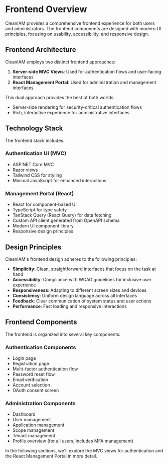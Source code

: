 # Frontend Overview

CleanIAM provides a comprehensive frontend experience for both users and administrators. The frontend components are designed with modern UI principles, focusing on usability, accessibility, and responsive design.

## Frontend Architecture

CleanIAM employs two distinct frontend approaches:

1. **Server-side MVC Views**: Used for authentication flows and user-facing interfaces
2. **React Management Portal**: Used for administration and management interfaces

This dual approach provides the best of both worlds:

- Server-side rendering for security-critical authentication flows
- Rich, interactive experience for administrative interfaces

## Technology Stack

The frontend stack includes:

### Authentication UI (MVC)

- ASP.NET Core MVC
- Razor views
- Tailwind CSS for styling
- Minimal JavaScript for enhanced interactions

### Management Portal (React)

- React for component-based UI
- TypeScript for type safety
- TanStack Query (React Query) for data fetching
- Custom API client generated from OpenAPI schema
- Modern UI component library
- Responsive design principles

## Design Principles

CleanIAM's frontend design adheres to the following principles:

- **Simplicity**: Clean, straightforward interfaces that focus on the task at hand
- **Accessibility**: Compliance with WCAG guidelines for inclusive user experience
- **Responsiveness**: Adapting to different screen sizes and devices
- **Consistency**: Uniform design language across all interfaces
- **Feedback**: Clear communication of system status and user actions
- **Performance**: Fast loading and responsive interactions

## Frontend Components

The frontend is organized into several key components:

### Authentication Components

- Login page
- Registration page
- Multi-factor authentication flow
- Password reset flow
- Email verification
- Account selection
- OAuth consent screen

### Administration Components

- Dashboard
- User management
- Application management
- Scope management
- Tenant management
- Profile overview (for all users, includes MFA management)

In the following sections, we'll explore the MVC views for authentication and the React Management Portal in more detail.
